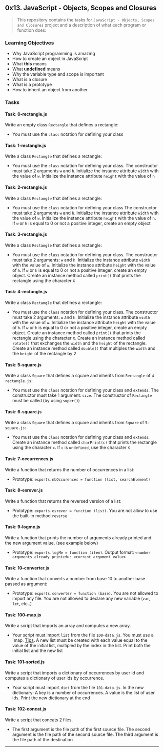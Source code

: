 ## 0x13. JavaScript - Objects, Scopes and Closures

> This repository contains the tasks for `JavaScript - Objects, Scopes and Closures` project and a description of what each program or function does:

### Learning Objectives

* Why JavaScript programming is amazing
* How to create an object in JavaScript
* What **this** means
* What **undefined** means
* Why the variable type and scope is important
* What is a closure
* What is a prototype
* How to inherit an object from another

### Tasks

#### Task: 0-rectangle.js
Write an empty class `Rectangle` that defines a rectangle:
* You must use the `class` notation for defining your class

#### Task: 1-rectangle.js
Write a class `Rectangle` that defines a rectangle:
* You must use the `class` notation for defining your class. The constructor must take 2 arguments `w` and `h`. Initialize the instance attribute `width` with the value of `w`. Initialize the instance attribute `height` with the value of `h`

#### Task: 2-rectangle.js
Write a class `Rectangle` that defines a rectangle:
* You must use the `class` notation for defining your class
The constructor must take 2 arguments `w` and `h`. Initialize the instance attribute `width` with the value of `w`. Initialize the instance attribute `height` with the value of `h`. If `w` or `h` is equal to 0 or not a positive integer, create an empty object

#### Task: 3-rectangle.js
Write a class `Rectangle` that defines a rectangle:
* You must use the `class` notation for defining your class. The constructor must take 2 arguments: `w` and `h`. Initialize the instance attribute `width` with the value of `w`. Initialize the instance attribute `height` with the value of `h`. If `w` or `h` is equal to 0 or not a positive integer, create an empty object. Create an instance method called `print()` that prints the rectangle using the character `X`

#### Task: 4-rectangle.js
Write a class `Rectangle` that defines a rectangle:
* You must use the `class` notation for defining your class. The constructor must take 2 arguments: `w` and `h`. Initialize the instance attribute `width` with the value of `w`. Initialize the instance attribute `height` with the value of `h`. If `w` or `h` is equal to 0 or not a positive integer, create an empty object. Create an instance method called `print()` that prints the rectangle using the character `X`. Create an instance method called `rotate()` that exchanges the `width` and the `height` of the rectangle. Create an instance method called `double()` that multiples the `width` and the `height` of the rectangle by 2

#### Task: 5-square.js
Write a class `Square` that defines a square and inherits from `Rectangle` of `4-rectangle.js`:
* You must use the `class` notation for defining your class and `extends`. The constructor must take 1 argument: `size`. The constructor of `Rectangle` must be called (by using `super()`)

#### Task: 6-square.js
Write a class `Square` that defines a square and inherits from `Square` of `5-square.js`:
* You must use the `class` notation for defining your class and `extends`. Create an instance method called `charPrint(c)` that prints the rectangle using the character `c`. If `c` is `undefined`, use the character `X`

#### Task: 7-occurrences.js
Write a function that returns the number of occurrences in a list:
* Prototype: `exports.nbOccurences = function (list, searchElement)`

#### Task: 8-esrever.js
Write a function that returns the reversed version of a list:
* Prototype: `exports.esrever = function (list)`. You are not allow to use the built-in method `reverse`

#### Task: 9-logme.js
Write a function that prints the number of arguments already printed and the new argument value. (see example below)
* Prototype: `exports.logMe = function (item)`. Output format: `<number arguments already printed>: <current argument value>`

#### Task: 10-converter.js
Write a function that converts a number from base 10 to another base passed as argument:
* Prototype: `exports.converter = function (base)`. You are not allowed to import any file. You are not allowed to declare any new variable (`var`, `let`, etc..)

#### Task: 100-map.js
Write a script that imports an array and computes a new array.
* Your script must import `list` from the file `100-data.js`. You must use a `map. [Tips](https://alx-intranet.hbtn.io/rltoken/LOEW51ZbYDjO4KZCFevzNQ). A new list must be created with each value equal to the value of the initial list, multipled by the index in the list. Print both the initial list and the new list

#### Task: 101-sorted.js
Write a script that imports a dictionary of occurrences by user id and computes a dictionary of user ids by occurrence.
* Your script must import `dict` from the file `101-data.js`. In the new dictionary: A key is a number of occurrences. A value is the list of user ids. Print the new dictionary at the end

#### Task: 102-concat.js
Write a script that concats 2 files.
* The first argument is the file path of the first source file. The second argument is the file path of the second source file. The third argument is the file path of the destination

___




